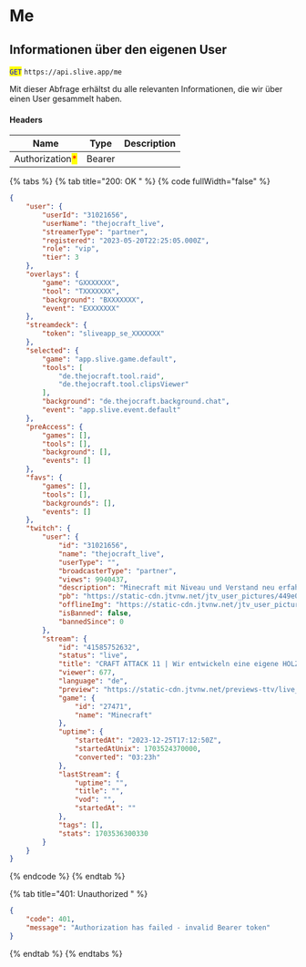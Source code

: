 # Me

## Informationen über den eigenen User

<mark style="color:blue;">`GET`</mark> `https://api.slive.app/me`

Mit dieser Abfrage erhältst du alle relevanten Informationen, die wir über einen User gesammelt haben.

#### Headers

| Name                                            | Type   | Description |
| ----------------------------------------------- | ------ | ----------- |
| Authorization<mark style="color:red;">\*</mark> | Bearer |             |

{% tabs %}
{% tab title="200: OK " %}
{% code fullWidth="false" %}
```json
{
	"user": {
		"userId": "31021656",
		"userName": "thejocraft_live",
		"streamerType": "partner",
		"registered": "2023-05-20T22:25:05.000Z",
		"role": "vip",
		"tier": 3
	},
	"overlays": {
		"game": "GXXXXXXX",
		"tool": "TXXXXXXX",
		"background": "BXXXXXXX",
		"event": "EXXXXXXX"
	},
	"streamdeck": {
		"token": "sliveapp_se_XXXXXXX"
	},
	"selected": {
		"game": "app.slive.game.default",
		"tools": [
			"de.thejocraft.tool.raid",
			"de.thejocraft.tool.clipsViewer"
		],
		"background": "de.thejocraft.background.chat",
		"event": "app.slive.event.default"
	},
	"preAccess": {
		"games": [],
		"tools": [],
		"background": [],
		"events": []
	},
	"favs": {
		"games": [],
		"tools": [],
		"backgrounds": [],
		"events": []
	},
	"twitch": {
		"user": {
			"id": "31021656",
			"name": "thejocraft_live",
			"userType": "",
			"broadcasterType": "partner",
			"views": 9940437,
			"description": "Minecraft mit Niveau und Verstand neu erfahren. ",
			"pb": "https://static-cdn.jtvnw.net/jtv_user_pictures/449e0a0a-3400-4370-829c-3c93a111ba82-profile_image-300x300.png",
			"offlineImg": "https://static-cdn.jtvnw.net/jtv_user_pictures/8bddf92f-0658-4248-81ec-25af5258fbf2-channel_offline_image-1920x1080.png",
			"isBanned": false,
			"bannedSince": 0
		},
		"stream": {
			"id": "41585752632",
			"status": "live",
			"title": "CRAFT ATTACK 11 | Wir entwickeln eine eigene HOLZFARM",
			"viewer": 677,
			"language": "de",
			"preview": "https://static-cdn.jtvnw.net/previews-ttv/live_user_thejocraft_live-1920x1080.jpg?1703536590410",
			"game": {
				"id": "27471",
				"name": "Minecraft"
			},
			"uptime": {
				"startedAt": "2023-12-25T17:12:50Z",
				"startedAtUnix": 1703524370000,
				"converted": "03:23h"
			},
			"lastStream": {
				"uptime": "",
				"title": "",
				"vod": "",
				"startedAt": ""
			},
			"tags": [],
			"stats": 1703536300330
		}
	}
}
```
{% endcode %}
{% endtab %}

{% tab title="401: Unauthorized " %}
```json
{
	"code": 401,
	"message": "Authorization has failed - invalid Bearer token"
}
```
{% endtab %}
{% endtabs %}
